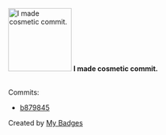 <img src="https://my-badges.github.io/my-badges/cosmetic-commit.png" alt="I made cosmetic commit." title="I made cosmetic commit." width="128">
<strong>I made cosmetic commit.</strong>
<br><br>

Commits:

- <a href="https://github.com/ksysoev/go-templ/commit/b879845bf1a8f6e8b1b8ba3c33f35698acc7e74d">b879845</a>


Created by <a href="https://github.com/my-badges/my-badges">My Badges</a>